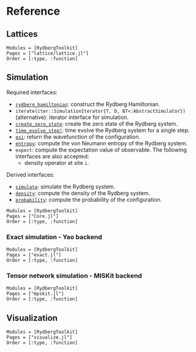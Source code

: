 # Reference

## Lattices
```@autodocs
Modules = [RydbergToolkit]
Pages = ["lattice/lattice.jl"]
Order = [:type, :function]
```

## Simulation

Required interfaces:
- [`rydberg_hamiltonian`](@ref): construct the Rydberg Hamiltonian.
- `iterate(iter::SimulationIterator{T, D, BT<:AbstractSimulator})` (alternative): iterator interface for simulation.
- [`create_zero_state`](@ref): create the zero state of the Rydberg system.
- [`time_evolve_step!`](@ref): time evolve the Rydberg system for a single step.
- [`psi`](@ref): return the wavefunction of the configuration.
- [`entropy`](@ref): compute the von Neumann entropy of the Rydberg system.
- `expect`: compute the expectation value of observable. The following interfaces are also accepted:
  - density operator at site `i`.

Derived interfaces:
- [`simulate`](@ref): simulate the Rydberg system.
- [`density`](@ref): compute the density of the Rydberg system.
- [`probability`](@ref): compute the probability of the configuration.

```@autodocs
Modules = [RydbergToolkit]
Pages = ["Core.jl"]
Order = [:type, :function]
```

### Exact simulation - Yao backend

```@autodocs
Modules = [RydbergToolkit]
Pages = ["exact.jl"]
Order = [:type, :function]
```

### Tensor network simulation - MISKit backend

```@autodocs
Modules = [RydbergToolkit]
Pages = ["mpskit.jl"]
Order = [:type, :function]
```

## Visualization
```@autodocs
Modules = [RydbergToolkit]
Pages = ["visualize.jl"]
Order = [:type, :function]
```
